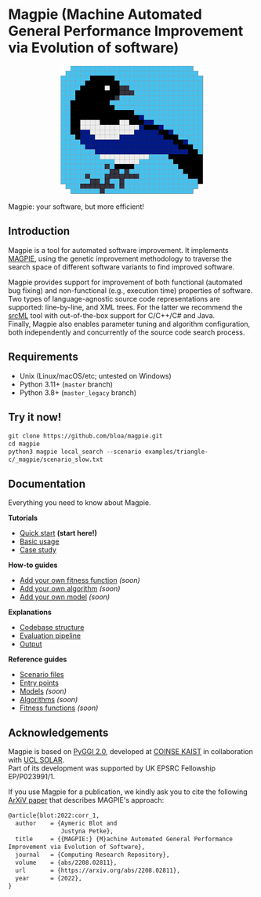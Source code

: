 # Magpie (Machine Automated General Performance Improvement via Evolution of software)

<p align="center">
  <img alt="MAGPIE logo" src="./docs/logo_magpie.png" />
</p>

Magpie: your software, but more efficient!

## Introduction

Magpie is a tool for automated software improvement.
It implements [MAGPIE](#citation), using the genetic improvement methodology to traverse the search space of different software variants to find improved software.

Magpie provides support for improvement of both functional (automated bug fixing) and non-functional (e.g., execution time) properties of software.  
Two types of language-agnostic source code representations are supported: line-by-line, and XML trees.
For the latter we recommend the [srcML](https://www.srcml.org/) tool with out-of-the-box support for C/C++/C# and Java.  
Finally, Magpie also enables parameter tuning and algorithm configuration, both independently and concurrently of the source code search process.


## Requirements

- Unix (Linux/macOS/etc; untested on Windows)
- Python 3.11+ (`master` branch)
- Python 3.8+ (`master_legacy` branch)


## Try it now!

    git clone https://github.com/bloa/magpie.git
    cd magpie
    python3 magpie local_search --scenario examples/triangle-c/_magpie/scenario_slow.txt


## Documentation

Everything you need to know about Magpie.

**Tutorials**

- [Quick start](./docs/tutorials/quick_start.md) **(start here!)**
- [Basic usage](./docs/tutorials/basic_usage.md)
- [Case study](./docs/tutorials/case_study.md)

**How-to guides**

- [Add your own fitness function](./docs/howto/write_fitness.md) _(soon)_
- [Add your own algorithm](./docs/howto/write_algo.md) _(soon)_
- [Add your own model](./docs/howto/write_model.md) _(soon)_

**Explanations**

- [Codebase structure](./docs/explanations/codebase.md)
- [Evaluation pipeline](./docs/explanations/pipeline.md)
- [Output](./docs/explanations/output.md)

**Reference guides**

- [Scenario files](./docs/reference/scenario.md)
- [Entry points](./docs/reference/entry_points.md)
- [Models](./docs/reference/models.md) _(soon)_
- [Algorithms](./docs/reference/algorithms.md) _(soon)_
- [Fitness functions](./docs/reference/fitness.md) _(soon)_


## Acknowledgements

Magpie is based on [PyGGI 2.0](https://github.com/coinse/pyggi), developed at [COINSE KAIST](https://coinse.kaist.ac.kr/) in collaboration with [UCL SOLAR](https://solar.cs.ucl.ac.uk/).  
Part of its development was supported by UK EPSRC Fellowship EP/P023991/1.

If you use Magpie for a publication, we kindly ask you to cite the following [ArXiV paper](https://arxiv.org/abs/2208.02811) that describes MAGPIE's approach:

```
@article{blot:2022:corr_1,
  author    = {Aymeric Blot and
               Justyna Petke},
  title     = {{MAGPIE:} {M}achine Automated General Performance Improvement via Evolution of Software},
  journal   = {Computing Research Repository},
  volume    = {abs/2208.02811},
  url       = {https://arxiv.org/abs/2208.02811},
  year      = {2022},
}
```

